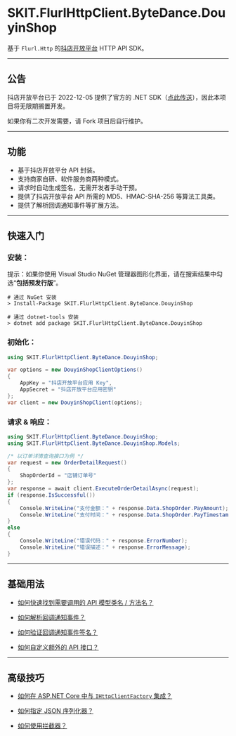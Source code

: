 ﻿# SKIT.FlurlHttpClient.ByteDance.DouyinShop

基于 `Flurl.Http` 的[抖店开放平台](https://op.jinritemai.com/) HTTP API SDK。

---

## 公告

抖店开放平台已于 2022-12-05 提供了官方的 .NET SDK（[点此传送](https://op.jinritemai.com/docs/guide-docs/1041/1072)），因此本项目将无限期搁置开发。

如果你有二次开发需要，请 Fork 项目后自行维护。

---

## 功能

-   基于抖店开放平台 API 封装。
-   支持商家自研、软件服务商两种模式。
-   请求时自动生成签名，无需开发者手动干预。
-   提供了抖店开放平台 API 所需的 MD5、HMAC-SHA-256 等算法工具类。
-   提供了解析回调通知事件等扩展方法。

---

## 快速入门

### 安装：

提示：如果你使用 Visual Studio NuGet 管理器图形化界面，请在搜索结果中勾选“**包括预发行版**”。

```shell
# 通过 NuGet 安装
> Install-Package SKIT.FlurlHttpClient.ByteDance.DouyinShop

# 通过 dotnet-tools 安装
> dotnet add package SKIT.FlurlHttpClient.ByteDance.DouyinShop
```

### 初始化：

```csharp
using SKIT.FlurlHttpClient.ByteDance.DouyinShop;

var options = new DouyinShopClientOptions()
{
    AppKey = "抖店开放平台应用 Key",
    AppSecret = "抖店开放平台应用密钥"
};
var client = new DouyinShopClient(options);
```

### 请求 & 响应：

```csharp
using SKIT.FlurlHttpClient.ByteDance.DouyinShop;
using SKIT.FlurlHttpClient.ByteDance.DouyinShop.Models;

/* 以订单详情查询接口为例 */
var request = new OrderDetailRequest()
{
    ShopOrderId = "店铺订单号"
};
var response = await client.ExecuteOrderDetailAsync(request);
if (response.IsSuccessful())
{
    Console.WriteLine("支付金额：" + response.Data.ShopOrder.PayAmount);
    Console.WriteLine("支付时间：" + response.Data.ShopOrder.PayTimestamp);
}
else
{
    Console.WriteLine("错误代码：" + response.ErrorNumber);
    Console.WriteLine("错误描述：" + response.ErrorMessage);
}
```

---

## 基础用法

-   [如何快速找到需要调用的 API 模型类名 / 方法名？](./Basic_ModelDefinition.md)

-   [如何解析回调通知事件？](./Basic_EventDeserialization.md)

-   [如何验证回调通知事件签名？](./Basic_EventSignatureVerification.md)

-   [如何自定义额外的 API 接口？](./Basic_Extensions.md)

---

## 高级技巧

-   [如何在 ASP.NET Core 中与 `IHttpClientFactory` 集成？](./Advanced_IHttpClientFactory.md)

-   [如何指定 JSON 序列化器？](./Advanced_JsonSerializer.md)

-   [如何使用拦截器？](./Advanced_Interceptor.md)
